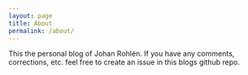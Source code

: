 ```yaml
---
layout: page
title: About
permalink: /about/
---
```

This the personal blog of Johan Rohlén. If you have any comments, corrections, etc.
feel free to create an issue in this blogs github repo.
